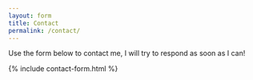 ```yaml
---
layout: form
title: Contact
permalink: /contact/
---
```


Use the form below to contact me, I will try to respond as soon as I can!

{% include contact-form.html %}
